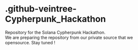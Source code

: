 # .github-veintree-Cypherpunk_Hackathon
Repository for the Solana Cypherpunk Hackathon.  
We are preparing the repository from our private source that we opensource.
Stay tuned !
